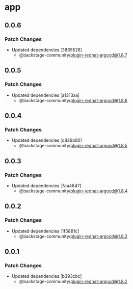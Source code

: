 # app

## 0.0.6

### Patch Changes

- Updated dependencies [3865528]
  - @backstage-community/plugin-redhat-argocd@1.8.7

## 0.0.5

### Patch Changes

- Updated dependencies [a1313aa]
  - @backstage-community/plugin-redhat-argocd@1.8.6

## 0.0.4

### Patch Changes

- Updated dependencies [c829b80]
  - @backstage-community/plugin-redhat-argocd@1.8.5

## 0.0.3

### Patch Changes

- Updated dependencies [7aa4847]
  - @backstage-community/plugin-redhat-argocd@1.8.4

## 0.0.2

### Patch Changes

- Updated dependencies [1f5881c]
  - @backstage-community/plugin-redhat-argocd@1.8.3

## 0.0.1

### Patch Changes

- Updated dependencies [b393cbc]
  - @backstage-community/plugin-redhat-argocd@1.8.2
